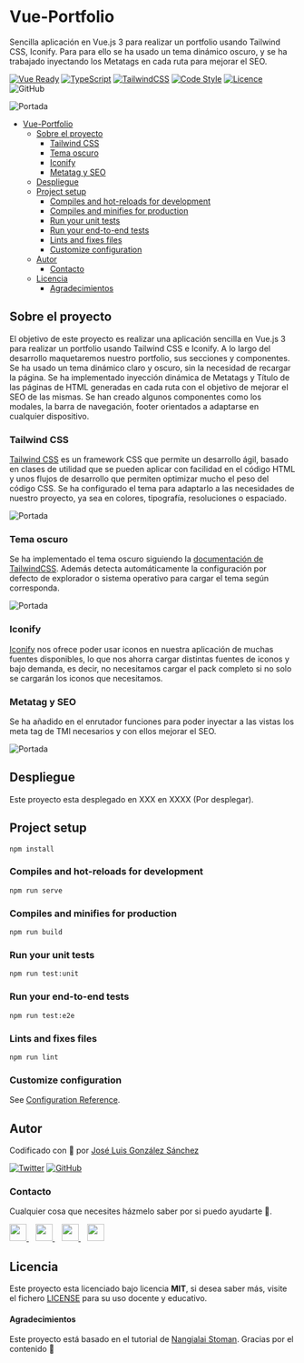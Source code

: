 # Vue-Portfolio
Sencilla aplicación en Vue.js 3 para realizar un portfolio usando Tailwind CSS, Iconify. Para para ello se ha usado un tema dinámico oscuro, y se ha trabajado inyectando los Metatags en cada ruta para mejorar el SEO.

[![Vue Ready](https://img.shields.io/badge/Vue.js%20v3-%20Ready-%2342b983)](https://es.vuejs.org/)
[![TypeScript](https://img.shields.io/badge/TypeScript-Ready-3178c6)](https://www.typescriptlang.org/)
[![TailwindCSS](https://img.shields.io/badge/Tailwind%20CSS-Ready-06b6d4)](https://tailwindcss.com/)
[![Code Style](https://img.shields.io/badge/JS%20Style-AirBnB-ff69b4)](https://airbnb.io/javascript)
[![Licence](https://img.shields.io/github/license/joseluisgs/photo-gallery-ionic)](./LICENSE)
![GitHub](https://img.shields.io/github/last-commit/joseluisgs/vue-portfolio)


![Portada](https://cms.croit.io/uploads/content/developer.svg)
- [Vue-Portfolio](#vue-portfolio)
  - [Sobre el proyecto](#sobre-el-proyecto)
    - [Tailwind CSS](#tailwind-css)
    - [Tema oscuro](#tema-oscuro)
    - [Iconify](#iconify)
    - [Metatag y SEO](#metatag-y-seo)
  - [Despliegue](#despliegue)
  - [Project setup](#project-setup)
    - [Compiles and hot-reloads for development](#compiles-and-hot-reloads-for-development)
    - [Compiles and minifies for production](#compiles-and-minifies-for-production)
    - [Run your unit tests](#run-your-unit-tests)
    - [Run your end-to-end tests](#run-your-end-to-end-tests)
    - [Lints and fixes files](#lints-and-fixes-files)
    - [Customize configuration](#customize-configuration)
  - [Autor](#autor)
    - [Contacto](#contacto)
  - [Licencia](#licencia)
      - [Agradecimientos](#agradecimientos)

## Sobre el proyecto
El objetivo de este proyecto es realizar una aplicación sencilla en Vue.js 3 para realizar un portfolio usando Tailwind CSS e Iconify.
A lo largo del desarrollo maquetaremos nuestro portfolio, sus secciones y componentes. 
Se ha usado un tema dinámico claro y oscuro, sin la necesidad de recargar la página.
Se ha implementado inyección dinámica de Metatags y Título de las páginas de HTML generadas en cada ruta con el objetivo de mejorar el SEO de las mismas.
Se han creado algunos componentes como los modales, la barra de navegación, footer orientados a adaptarse en cualquier dispositivo.

### Tailwind CSS
[Tailwind CSS](https://tailwindcss.com/) es un framework CSS que permite un desarrollo ágil, basado en clases de utilidad que se pueden aplicar con facilidad en el código HTML y unos flujos de desarrollo que permiten optimizar mucho el peso del código CSS.
Se ha configurado el tema para adaptarlo a las necesidades de nuestro proyecto, ya sea en colores, tipografía, resoluciones o espaciado.

![Portada](https://getlogovector.com/wp-content/uploads/2021/01/tailwind-css-logo-vector.png)

### Tema oscuro
Se ha implementado el tema oscuro siguiendo la [documentación de TailwindCSS](https://tailwindcss.com/docs/dark-mode). Además detecta automáticamente la configuración por defecto de explorador o sistema operativo para cargar el tema según corresponda.

![Portada](https://i.ytimg.com/vi/o4Prej0wIZA/maxresdefault.jpg)

### Iconify
[Iconify](https://iconify.design/) nos ofrece poder usar iconos en nuestra aplicación de muchas fuentes disponibles, lo que nos ahorra cargar distintas fuentes de iconos y bajo demanda, es decir, no necesitamos cargar el pack completo si no solo se cargarán los iconos que necesitamos.

### Metatag y SEO
Se ha añadido en el enrutador funciones para poder inyectar a las vistas los meta tag de TMl necesarios y con ellos mejorar el SEO.

![Portada](https://cdn.freebiesbug.com/wp-content/uploads/2016/12/iconify-free-icons-2.png)

## Despliegue
Este proyecto esta desplegado en XXX en XXXX (Por desplegar).

## Project setup
```
npm install
```

### Compiles and hot-reloads for development
```
npm run serve
```

### Compiles and minifies for production
```
npm run build
```

### Run your unit tests
```
npm run test:unit
```

### Run your end-to-end tests
```
npm run test:e2e
```

### Lints and fixes files
```
npm run lint
```

### Customize configuration
See [Configuration Reference](https://cli.vuejs.org/config/).

## Autor

Codificado con :sparkling_heart: por [José Luis González Sánchez](https://twitter.com/joseluisgonsan)

[![Twitter](https://img.shields.io/twitter/follow/joseluisgonsan?style=social)](https://twitter.com/joseluisgonsan)
[![GitHub](https://img.shields.io/github/followers/joseluisgs?style=social)](https://github.com/joseluisgs)

### Contacto
<p>
  Cualquier cosa que necesites házmelo saber por si puedo ayudarte 💬.
</p>
<p>
    <a href="https://twitter.com/joseluisgonsan" target="_blank">
        <img src="https://i.imgur.com/U4Uiaef.png" 
    height="30">
    </a> &nbsp;&nbsp;
    <a href="https://github.com/joseluisgs" target="_blank">
        <img src="https://cdn.iconscout.com/icon/free/png-256/github-153-675523.png" 
    height="30">
    </a> &nbsp;&nbsp;
    <a href="https://www.linkedin.com/in/joseluisgonsan" target="_blank">
        <img src="https://upload.wikimedia.org/wikipedia/commons/thumb/c/ca/LinkedIn_logo_initials.png/768px-LinkedIn_logo_initials.png" 
    height="30">
    </a>  &nbsp;&nbsp;
    <a href="https://joseluisgs.github.io/" target="_blank">
        <img src="https://joseluisgs.github.io/favicon.png" 
    height="30">
    </a>
</p>

## Licencia

Este proyecto esta licenciado bajo licencia **MIT**, si desea saber más, visite el fichero
[LICENSE](./LICENSE) para su uso docente y educativo.

#### Agradecimientos
Este proyecto está basado en el tutorial de [Nangialai Stoman](https://vuejsexamples.com/a-simple-vue-js-tailwindcss-portfolio-theme-with-dark-mode/). Gracias por el contenido 🙂